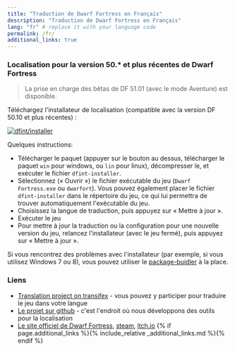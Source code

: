 ```yaml
---
title: "Traduction de Dwarf Fortress en Français"
description: "Traduction de Dwarf Fortress en Français"
lang: "fr" # replace it with your language code
permalink: /fr/
additional_links: true
---
```


### Localisation pour la version 50.* et plus récentes de Dwarf Fortress

> La prise en charge des bêtas de DF 51.01 (avec le mode Aventure) est disponible.

Téléchargez l'installateur de localisation (compatible avec la version DF 50.10 et plus récentes) :

[![dfint/installer](https://img.shields.io/badge/dfint%2Finstaller-forestgreen?style=for-the-badge)](https://github.com/dfint/installer/releases/latest)

Quelques instructions:

- Télécharger le paquet (appuyer sur le bouton au dessus, télécharger le paquet `win` pour windows, ou `lin` pour linux), décompresser le, et exécuter le fichier `dfint-installer`.
- Sélectionnez (« Ouvrir ») le fichier exécutable du jeu (`Dwarf Fortress.exe` ou `dwarfort`). Vous pouvez également placer le fichier `dfint-installer` dans le répertoire du jeu, ce qui lui permettra de trouver automatiquement l'exécutable du jeu.
- Choisissez la langue de traduction, puis appuyez sur « Mettre à jour ».
- Exécuter le jeu
- Pour mettre à jour la traduction ou la configuration pour une nouvelle version du jeu, relancez l'installateur (avec le jeu fermé), puis appuyez sur « Mettre à jour ».

Si vous rencontrez des problèmes avec l'installateur (par exemple, si vous utilisez Windows 7 ou 8), vous pouvez utiliser le [package-buidler](https://dfint-package-build.streamlit.app) à la place.

### Liens

- [Translation project on transifex](https://app.transifex.com/dwarf-fortress-translation/dwarf-fortress-steam) - vous pouvez y participer pour traduire le jeu dans votre langue
- [Le projet sur github](https://github.com/dfint) - c'est l'endroit où nous développons des outils pour la localisation
- [Le site officiel de Dwarf Fortress](https://bay12games.com/dwarves/), [steam](https://store.steampowered.com/app/975370/Dwarf_Fortress/), [itch.io](https://kitfoxgames.itch.io/dwarf-fortress)
{% if page.additional_links %}{% include_relative _additional_links.md %}{% endif %}
